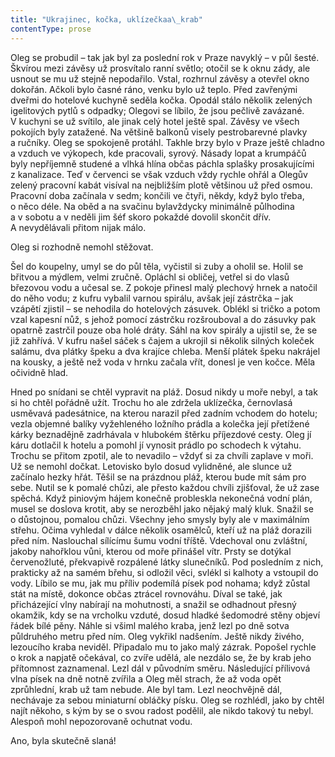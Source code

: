 ```yaml
---
title: "Ukrajinec, kočka, uklízečkaa\_krab"
contentType: prose
---
```


Oleg se probudil – tak jak byl za poslední rok v Praze navyklý – v půl šesté. Škvírou mezi závěsy už prosvítalo ranní světlo; otočil se k oknu zády, ale usnout se mu už stejně nepodařilo. Vstal, rozhrnul závěsy a otevřel okno dokořán. Ačkoli bylo časné ráno, venku bylo už teplo. Před zavřenými dveřmi do hotelové kuchyně seděla kočka. Opodál stálo několik zelených igelitových pytlů s odpadky; Olegovi se líbilo, že jsou pečlivě zavázané. V kuchyni se už svítilo, ale jinak celý hotel ještě spal. Závěsy ve všech pokojích byly zatažené. Na většině balkonů visely pestrobarevné plavky a ručníky. Oleg se spokojeně protáhl. Takhle brzy bylo v Praze ještě chladno a vzduch ve výkopech, kde pracovali, syrový. Násady lopat a krumpáčů byly nepříjemně studené a vlhká hlína občas páchla splašky prosakujícími z kanalizace. Teď v červenci se však vzduch vždy rychle ohřál a Olegův zelený pracovní kabát visíval na nejbližším plotě většinou už před osmou. Pracovní doba začínala v sedm; končili ve čtyři, někdy, když bylo třeba, o něco déle. Na oběd a na svačinu bylavždycky minimálně půlhodina a v sobotu a v neděli jim šéf skoro pokaždé dovolil skončit dřív. A nevydělávali přitom nijak málo.

Oleg si rozhodně nemohl stěžovat.

Šel do koupelny, umyl se do půl těla, vyčistil si zuby a oholil se. Holil se břitvou a mýdlem, velmi zručně. Opláchl si obličej, vetřel si do vlasů březovou vodu a učesal se. Z pokoje přinesl malý plechový hrnek a natočil do něho vodu; z kufru vybalil varnou spirálu, avšak její zástrčka – jak vzápětí zjistil – se nehodila do hotelových zásuvek. Oblékl si tričko a potom vzal kapesní nůž, s jehož pomocí zástrčku rozšrouboval a do zásuvky pak opatrně zastrčil pouze oba holé dráty. Sáhl na kov spirály a ujistil se, že se již zahřívá. V kufru našel sáček s čajem a ukrojil si několik silných koleček salámu, dva plátky špeku a dva krajíce chleba. Menší plátek špeku nakrájel na kousky, a ještě než voda v hrnku začala vřít, donesl je ven kočce. Měla očividně hlad.

Hned po snídani se chtěl vypravit na pláž. Dosud nikdy u moře nebyl, a tak si ho chtěl pořádně užít. Trochu ho ale zdržela uklízečka, černovlasá usměvavá padesátnice, na kterou narazil před zadním vchodem do hotelu; vezla objemné balíky vyžehleného ložního prádla a kolečka její přetížené kárky beznadějně zadrhávala v hlubokém štěrku příjezdové cesty. Oleg jí káru dotlačil k hotelu a pomohl jí vynosit prádlo po schodech k výtahu. Trochu se přitom zpotil, ale to nevadilo – vždyť si za chvíli zaplave v moři. Už se nemohl dočkat. Letovisko bylo dosud vylidněné, ale slunce už začínalo hezky hřát. Těšil se na prázdnou pláž, kterou bude mít sám pro sebe. Nutil se k pomalé chůzi, ale přesto každou chvíli zjišťoval, že už zase spěchá. Když piniovým hájem konečně probleskla nekonečná vodní plán, musel se doslova krotit, aby se nerozběhl jako nějaký malý kluk. Snažil se o důstojnou, pomalou chůzi. Všechny jeho smysly byly ale v maximálním střehu. Očima vyhledal v dálce několik osamělců, kteří už na pláž dorazili před ním. Naslouchal sílícímu šumu vodní tříště. Vdechoval onu zvláštní, jakoby nahořklou vůni, kterou od moře přinášel vítr. Prsty se dotýkal červenožluté, překvapivě rozpálené látky slunečníků. Pod posledním z nich, prakticky až na samém břehu, si odložil věci, svlékl si kalhoty a vstoupil do vody. Líbilo se mu, jak mu příliv podemílá písek pod nohama; když zůstal stát na místě, dokonce občas ztrácel rovnováhu. Díval se také, jak přicházející vlny nabírají na mohutnosti, a snažil se odhadnout přesný okamžik, kdy se na vrcholku vzduté, dosud hladké šedomodré stěny objeví řádek bílé pěny. Náhle si všiml malého kraba, jenž lezl po dně sotva půldruhého metru před ním. Oleg vykřikl nadšením. Ještě nikdy živého, lezoucího kraba neviděl. Připadalo mu to jako malý zázrak. Popošel rychle o krok a napjatě očekával, co zvíře udělá, ale nezdálo se, že by krab jeho přítomnost zaznamenal. Lezl dál v původním směru. Následující přílivová vlna písek na dně notně zvířila a Oleg měl strach, že až voda opět zprůhlední, krab už tam nebude. Ale byl tam. Lezl neochvějně dál, nechávaje za sebou miniaturní obláčky písku. Oleg se rozhlédl, jako by chtěl najít někoho, s kým by se o svou radost podělil, ale nikdo takový tu nebyl. Alespoň mohl nepozorovaně ochutnat vodu.

Ano, byla skutečně slaná!
